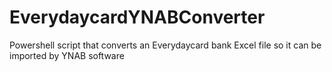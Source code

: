 # EverydaycardYNABConverter
Powershell script that converts an Everydaycard bank Excel file so it can be imported by YNAB software
